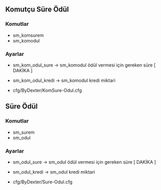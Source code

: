 ## Komutçu Süre Ödül

### Komutlar

- sm_komsurem
- sm_komodul

### Ayarlar

- sm_kom_odul_sure -> sm_komodul ödül vermesi için gereken süre [ DAKİKA ]
- sm_kom_odul_kredi -> sm_komodul kredi miktari

- cfg/ByDexter/KomSure-Odul.cfg

##

## Süre Ödül

### Komutlar

- sm_surem
- sm_odul

### Ayarlar

- sm_odul_sure -> sm_odul ödül vermesi için gereken süre [ DAKİKA ]
- sm_odul_kredi -> sm_odul kredi miktari

- cfg/ByDexter/Sure-Odul.cfg